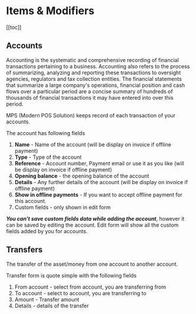 # Items & Modifiers

[[toc]]

## Accounts

Accounting is the systematic and comprehensive recording of financial transactions pertaining to a business. Accounting also refers to the process of summarizing, analyzing and reporting these transactions to oversight agencies, regulators and tax collection entities. The financial statements that summarize a large company's operations, financial position and cash flows over a particular period are a concise summary of hundreds of thousands of financial transactions it may have entered into over this period.

MPS (Modern POS Solution) keeps record of each transaction of your accounts.

The account has following fields

1.  **Name** - Name of the account (will be display on invoice if offline payment)
2.  **Type** - Type of the account
3.  **Reference** - Account number, Payment email or use it as you like (will be display on invoice if offline payment)
4.  **Opening balance** - the opening balance of the account
5.  **Details** - Any further details of the account (will be display on invoice if offline payment)
6.  **Show in offline payments** - If you want to accept offline payment for this account.
7.  Custom fields - only shown in edit form

**_You can't save custom fields data while adding the account_**, however it can be saved by editing the account. Edit form will show all the custom fields added by you for accounts.

## Transfers

The transfer of the asset/money from one account to another account.

Transfer form is quote simple with the following fields

1.  From account - select from account, you are transferring from
2.  To account - select to account, you are transferring to
3.  Amount - Transfer amount
4.  Details - details of the transfer
